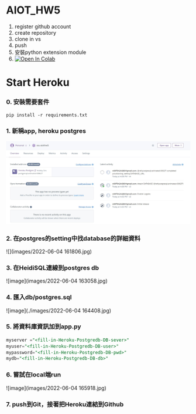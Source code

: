 # AIOT_HW5
1. register github account 
2. create repository
3. clone in vs
4. push
5. 安裝python extension module
6. [![Open In Colab](https://colab.research.google.com/assets/colab-badge.svg)](https://colab.research.google.com/github/googlecolab/colabtools/blob/master/notebooks/colab-github-demo.ipynb)

# Start Heroku
### 0. 安裝需要套件
```
pip install -r requirements.txt
```
### 1. 新稱app, heroku postgres
![](images/2022-06-04-161231.jpg)
### 2. 在postgres的setting中找database的詳細資料
![](images/2022-06-04 161806.jpg)
### 3. 在HeidiSQL連線到postgres db
![image](images/2022-06-04 163058.jpg)
### 4. 匯入db/postgres.sql
![image](./images/2022-06-04 164408.jpg)
### 5. 將資料庫資訊加到app.py
```sql
myserver ="<fill-in-Heroku-Postgredb-DB-sever>"
myuser="<fill-in-Heroku-Postgredb-DB-user>"
mypassword="<fill-in-Heroku-Postgredb-DB-pwd>"
mydb="<fill-in-Heroku-Postgredb-DB-db>"
```
### 6. 嘗試在local端run
![image](images/2022-06-04 165918.jpg)
### 7. push到Git，接著把Heroku連結到Github

